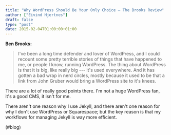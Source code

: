 ```yaml
---
title: "Why WordPress Should Be Your Only Choice — The Brooks Review"
author: ["Eivind Hjertnes"]
draft: false
type: "post"
date: 2015-02-04T01:00:00+01:00
---
```


**Ben Brooks:**

> I've been a long time defender and lover of WordPress, and I could
> recount some pretty terrible stories of things that have happened to
> me, or people I know, running WordPress. The thing about WordPress is
> that it is big, like really big --- it's used everywhere. And it has
> gotten a bad wrap in nerd circles, mostly because it used to be that a
> link from John Gruber would bring a WordPress site to it's knees.

There are a lot of really good points there. I'm not a huge WordPress
fan, it's a good CMS, it isn't for me.

There aren't one reason why I use Jekyll, and there aren't one reason
for why I don't use WordPress or Squarespace; but the key reason is that
my workflows for managing Jekyll is way more efficient.

(#blog)
